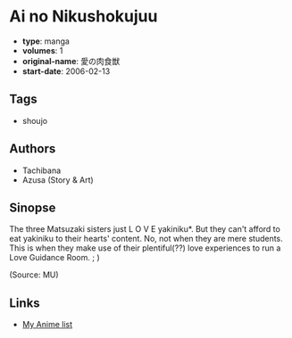 # Ai no Nikushokujuu

-   **type**: manga
-   **volumes**: 1
-   **original-name**: 愛の肉食獣
-   **start-date**: 2006-02-13

## Tags

-   shoujo

## Authors

-   Tachibana
-   Azusa (Story & Art)

## Sinopse

The three Matsuzaki sisters just L O V E yakiniku\*. But they can't afford to eat yakiniku to their hearts' content. No, not when they are mere students. This is when they make use of their plentiful(??) love experiences to run a Love Guidance Room. ; )

(Source: MU)

## Links

-   [My Anime list](https://myanimelist.net/manga/15863/Ai_no_Nikushokujuu)
